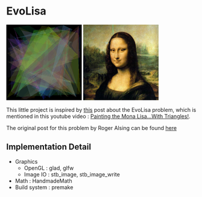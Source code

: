 # EvoLisa

![result](/gif/evolisa.gif)
![reference](/assets/mona-200.bmp)

This little project is inspired by [this](https://users.cg.tuwien.ac.at/zsolnai/gfx/mona_lisa_parallel_genetic_algorithm/) post about the EvoLisa problem, which is mentioned in this youtube video : [Painting the Mona Lisa...With Triangles!](https://www.youtube.com/watch?v=JmVQJg-glYA).

The original post for this problem by Roger Alsing can be found [here](https://rogerjohansson.blog/2008/12/07/genetic-programming-evolution-of-mona-lisa/)

## Implementation Detail

* Graphics
    * OpenGL : glad, glfw
    * Image IO : stb_image, stb_image_write
* Math : HandmadeMath
* Build system : premake

